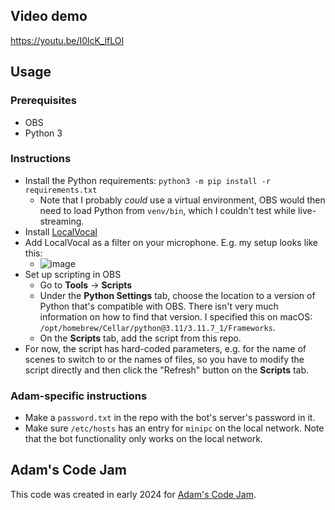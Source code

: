 ## Video demo

https://youtu.be/I0lcK_lfLOI

## Usage

### Prerequisites

- OBS
- Python 3

### Instructions

- Install the Python requirements: `python3 -m pip install -r requirements.txt`
  - Note that I probably _could_ use a virtual environment, OBS would then need to load Python from `venv/bin`, which I couldn't test while live-streaming.
- Install [LocalVocal](https://github.com/occ-ai/obs-localvocal)
- Add LocalVocal as a filter on your microphone. E.g. my setup looks like this:
  - ![image](https://github.com/AdamLearns/VocalStreamer/assets/60950402/7845078d-d475-4c97-934e-7a7190dbb434)
- Set up scripting in OBS
  - Go to **Tools** → **Scripts**
  - Under the **Python Settings** tab, choose the location to a version of Python that's compatible with OBS. There isn't very much information on how to find that version. I specified this on macOS: `/opt/homebrew/Cellar/python@3.11/3.11.7_1/Frameworks`.
  - On the **Scripts** tab, add the script from this repo.
- For now, the script has hard-coded parameters, e.g. for the name of scenes to switch to or the names of files, so you have to modify the script directly and then click the "Refresh" button on the **Scripts** tab.

### Adam-specific instructions

- Make a `password.txt` in the repo with the bot's server's password in it.
- Make sure `/etc/hosts` has an entry for `minipc` on the local network. Note that the bot functionality only works on the local network.

## Adam's Code Jam

This code was created in early 2024 for [Adam's Code Jam](https://jam.adamlearns.com/).
